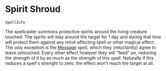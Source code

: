 # Spirit Shroud

`SpellInfo`

The spellcaster summons protective spirits around the living creature touched. The spirits will stay around the target for 1 day and during that time will protect them against any mind-affecting spell or other magical effect. The only exception is the [Message](spell:message) spell, which they (reluctantly) agree to leave untouched. Every other effect however they will "feed" on, reducing the strength of it by as much as the strength of this spell. Naturally if this reduces a spell's strenght to zero, the effect won't reach the target at all.
